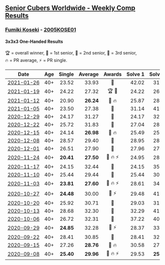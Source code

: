 <style>table {white-space: nowrap;}</style>

## [Senior Cubers Worldwide - Weekly Comp Results](/scw-comp/results/)
### [Fumiki Koseki](README.md) - [2005KOSE01](https://www.worldcubeassociation.org/persons/2005KOSE01?event=333oh)
#### 3x3x3 One-Handed Results

<span style="white-space: nowrap;">🏆 = overall winner</span>, <span style="white-space: nowrap;">🥇 = 1st senior</span>, <span style="white-space: nowrap;">🥈 = 2nd senior</span>, <span style="white-space: nowrap;">🥉 = 3rd senior</span>, <span style="white-space: nowrap;">🔥 = PR average</span>, <span style="white-space: nowrap;">⚡ = PR single</span>.

| Date | Age | Single | Average | Awards | Solve 1 | Solve 2 | Solve 3 | Solve 4 | Solve 5 | Video |
| :--: | :--: | --: | --: | :--: | --: | --: | --: | --: | --: | :-- |
| [2021-01-26](../../results/2021-01-26/333oh.md) | 40+ | 23.52 | 33.93 | 🥉 | 42.02 | 31.39 | 37.20 | 33.21 | 23.52 | [Desktop](https://www.facebook.com/events/415506712992555/permalink/419093069300586) / [Mobile](https://m.facebook.com/events/415506712992555?view=permalink&id=419093069300586) |
| [2021-01-19](../../results/2021-01-19/333oh.md) | 40+ | 24.22 | 27.32 | 🏆 🥇 | 24.22 | 26.32 | 28.47 | 27.81 | 27.84 | [Desktop](https://www.facebook.com/events/259430338941057/permalink/262921921925232) / [Mobile](https://m.facebook.com/events/259430338941057?view=permalink&id=262921921925232) |
| [2021-01-12](../../results/2021-01-12/333oh.md) | 40+ | 20.90 | **26.24** | 🥈 🔥 | 25.87 | 28.75 | 29.45 | 24.10 | 20.90 | [Desktop](https://www.facebook.com/events/154842819532367/permalink/157684892581493) / [Mobile](https://m.facebook.com/events/154842819532367?view=permalink&id=157684892581493) |
| [2021-01-05](../../results/2021-01-05/333oh.md) | 40+ | 23.50 | 27.38 | 🥈 | 31.14 | 41.39 | 23.50 | 23.50 | 27.50 | [Desktop](https://www.facebook.com/events/237822631087555/permalink/242177937318691) / [Mobile](https://m.facebook.com/events/237822631087555?view=permalink&id=242177937318691) |
| [2020-12-29](../../results/2020-12-29/333oh.md) | 40+ | 24.17 | 31.27 | 🥉 | 24.17 | 32.44 | 33.01 | 31.80 | 29.57 | [Desktop](https://www.facebook.com/events/807437066779451/permalink/811243109732180) / [Mobile](https://m.facebook.com/events/807437066779451?view=permalink&id=811243109732180) |
| [2020-12-22](../../results/2020-12-22/333oh.md) | 40+ | 25.72 | 31.83 | 🥉 | 27.04 | 28.62 | 39.84 | 43.37 | 25.72 | [Desktop](https://www.facebook.com/events/758481858355136/permalink/762141841322471) / [Mobile](https://m.facebook.com/events/758481858355136?view=permalink&id=762141841322471) |
| [2020-12-15](../../results/2020-12-15/333oh.md) | 40+ | 24.14 | **26.98** | 🥈 🔥 | 25.49 | 25.80 | 24.14 | 29.92 | 29.64 | [Desktop](https://www.facebook.com/events/804969103386330/permalink/808504356366138) / [Mobile](https://m.facebook.com/events/804969103386330?view=permalink&id=808504356366138) |
| [2020-12-08](../../results/2020-12-08/333oh.md) | 40+ | 28.57 | 29.40 | 🥈 | 28.95 | 28.66 | 38.08 | 28.57 | 30.59 | [Desktop](https://www.facebook.com/events/1026387727837469/permalink/1030557637420478) / [Mobile](https://m.facebook.com/events/1026387727837469?view=permalink&id=1030557637420478) |
| [2020-12-01](../../results/2020-12-01/333oh.md) | 40+ | 26.51 | 27.90 | 🥈 | 27.96 | 27.60 | 28.13 | 30.24 | 26.51 | [Desktop](https://www.facebook.com/events/456949201957439/permalink/461347001517659) / [Mobile](https://m.facebook.com/events/456949201957439?view=permalink&id=461347001517659) |
| [2020-11-24](../../results/2020-11-24/333oh.md) | 40+ | **20.41** | **27.50** | 🥈 🔥 ⚡ | 24.95 | 28.94 | **20.41** | 58.96 | 28.61 | [Desktop](https://www.facebook.com/events/418254925863499/permalink/422552855433706) / [Mobile](https://m.facebook.com/events/418254925863499?view=permalink&id=422552855433706) |
| [2020-11-17](../../results/2020-11-17/333oh.md) | 40+ | 24.15 | 32.44 | 🥈 | 24.15 | 35.80 | 30.96 | 30.55 | 36.02 | [Desktop](https://www.facebook.com/events/770207250227350/permalink/773966299851445) / [Mobile](https://m.facebook.com/events/770207250227350?view=permalink&id=773966299851445) |
| [2020-11-10](../../results/2020-11-10/333oh.md) | 40+ | 25.44 | 29.44 | 🥈 | 25.44 | 30.94 | 29.64 | 27.73 | 32.41 | [Desktop](https://www.facebook.com/events/355672432175632/permalink/359813561761519) / [Mobile](https://m.facebook.com/events/355672432175632?view=permalink&id=359813561761519) |
| [2020-11-03](../../results/2020-11-03/333oh.md) | 40+ | **23.81** | **27.60** | 🥈 🔥 ⚡ | 28.61 | 34.77 | 27.73 | 26.45 | **23.81** | [Desktop](https://www.facebook.com/events/1239637256416110/permalink/1245603182486184) / [Mobile](https://m.facebook.com/events/1239637256416110?view=permalink&id=1245603182486184) |
| [2020-10-27](../../results/2020-10-27/333oh.md) | 40+ | **24.48** | 30.00 | 🥈 ⚡ | 29.48 | 41.18 | **24.48** | 26.50 | 34.02 | [Desktop](https://www.facebook.com/events/814285582657691/permalink/817773588975557) / [Mobile](https://m.facebook.com/events/814285582657691?view=permalink&id=817773588975557) |
| [2020-10-20](../../results/2020-10-20/333oh.md) | 40+ | 25.92 | 30.71 | 🥈 | 29.03 | 31.77 | 25.92 | 31.33 | 42.04 | [Desktop](https://www.facebook.com/events/1017705805364611/permalink/1023561028112422) / [Mobile](https://m.facebook.com/events/1017705805364611?view=permalink&id=1023561028112422) |
| [2020-10-13](../../results/2020-10-13/333oh.md) | 40+ | 28.68 | 32.30 | 🥈 | 32.29 | 41.40 | 28.68 | 33.80 | 30.82 | [Desktop](https://www.facebook.com/events/2855876438029747/permalink/2863142147303176) / [Mobile](https://m.facebook.com/events/2855876438029747?view=permalink&id=2863142147303176) |
| [2020-10-06](../../results/2020-10-06/333oh.md) | 40+ | 26.72 | 32.31 | 🥈 | 37.22 | 40.71 | 28.80 | 30.90 | 26.72 | [Desktop](https://www.facebook.com/events/2645965315652815/permalink/2652051668377513) / [Mobile](https://m.facebook.com/events/2645965315652815?view=permalink&id=2652051668377513) |
| [2020-09-29](../../results/2020-09-29/333oh.md) | 40+ | **24.85** | 32.28 | 🥈 ⚡ | 28.37 | 33.90 | 49.52 | 34.56 | **24.85** | [Desktop](https://www.facebook.com/events/1202263490156156/permalink/1207957422920096) / [Mobile](https://m.facebook.com/events/1202263490156156?view=permalink&id=1207957422920096) |
| [2020-09-22](../../results/2020-09-22/333oh.md) | 40+ | 28.41 | 30.85 | 🥈 | 28.41 | 32.99 | 29.03 | 33.02 | 30.54 | [Desktop](https://www.facebook.com/events/349197636276246/permalink/350480909481252) / [Mobile](https://m.facebook.com/events/349197636276246?view=permalink&id=350480909481252) |
| [2020-09-15](../../results/2020-09-15/333oh.md) | 40+ | 27.26 | **28.76** | 🥈 🔥 | 30.58 | 27.26 | 35.52 | 28.00 | 27.69 | [Desktop](https://www.facebook.com/events/3404368289613252/permalink/3417648911618523) / [Mobile](https://m.facebook.com/events/3404368289613252?view=permalink&id=3417648911618523) |
| [2020-09-08](../../results/2020-09-08/333oh.md) | 40+ | **25.40** | **29.96** | 🥈 🔥 ⚡ | 29.53 | **25.40** | 28.11 | 32.23 | 59.90 | [Desktop](https://www.facebook.com/events/660661614881054/permalink/662098801404002) / [Mobile](https://m.facebook.com/events/660661614881054?view=permalink&id=662098801404002) |


<!-- Global site tag (gtag.js) - Google Analytics -->
<script async src="https://www.googletagmanager.com/gtag/js?id=UA-86348435-3"></script>
<script>window.dataLayer = window.dataLayer || []; function gtag() {dataLayer.push(arguments);} gtag('js', new Date()); gtag('config', 'UA-86348435-3');</script>
